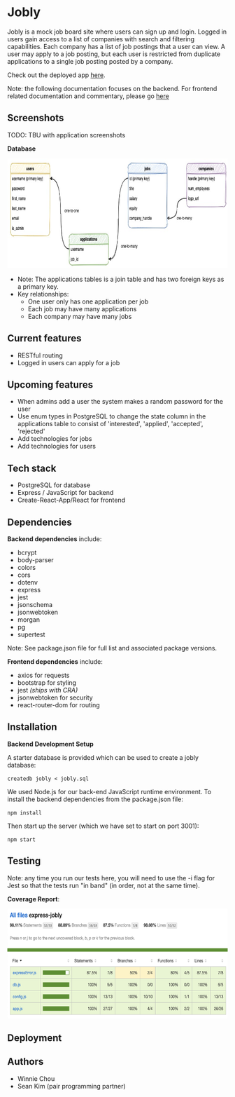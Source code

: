 # Jobly

Jobly is a mock job board site where users can sign up and login. Logged in users gain access to a list of companies with search and filtering capabilities. Each company has a list of job postings that a user can view. A user may apply to a job posting, but each user is restricted from duplicate applications to a single job posting posted by a company.

Check out the deployed app <a href="http://hilarious-cobweb.surge.sh">here</a>.

Note: the following documentation focuses on the backend. For frontend related documentation and commentary, please go <a href="https://github.com/Win-C/react-jobly">here</a> 

## Screenshots

TODO: TBU with application screenshots

**Database**

<img src="/static/images/database-er-diagram.jpg" width="750" height="250">

- Note: The applications tables is a join table and has two foreign keys as a primary key. 
- Key relationships:
    - One user only has one application per job
    - Each job may have many applications
    - Each company may have many jobs

## Current features
- RESTful routing
- Logged in users can apply for a job

## Upcoming features
- When admins add a user the system makes a random password for the user
- Use enum types in PostgreSQL to change the state column in the applications table to consist of 'interested', 'applied', 'accepted', 'rejected'
- Add technologies for jobs
- Add technologies for users

## Tech stack
- PostgreSQL for database
- Express / JavaScript for backend
- Create-React-App/React for frontend

## Dependencies
**Backend dependencies** include:
- bcrypt
- body-parser
- colors
- cors
- dotenv
- express
- jest
- jsonschema
- jsonwebtoken
- morgan
- pg
- supertest

Note: See package.json file for full list and associated package versions.

**Frontend dependencies** include:
- axios for requests
- bootstrap for styling
- jest *(ships with CRA)*
- jsonwebtoken for security
- react-router-dom for routing

## Installation
**Backend Development Setup**

A starter database is provided which can be used to create a jobly database:
```console
createdb jobly < jobly.sql
```

We used Node.js for our back-end JavaScript runtime environment. To install the backend dependencies from the package.json file:
```console
npm install
```

Then start up the server (which we have set to start on port 3001):
```console
npm start
```

## Testing

Note: any time you run our tests here, you will need to use the -i flag for Jest so that the tests run "in band" (in order, not at the same time).

**Coverage Report**:

<img src="/static/images/test-coverage-report.png" width="600" height="250">


## Deployment


## Authors
- Winnie Chou
- Sean Kim (pair programming partner)